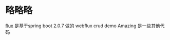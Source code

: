 # 略略略
[flux](https://github.com/shotacon/webFluxPric/tree/master/reactive/flux) 是基于spring boot 2.0.7 做的 webflux crud demo
Amazing 是一些其他代码
